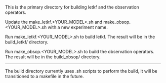 This is the primary directory for building letkf and the observation operators.

Update the make_letkf.<YOUR_MODEL>.sh and make_obsop.<YOUR_MODEL>.sh with a new experiment name.

Run make_letkf.<YOUR_MODEL>.sh to build letkf. The result will be in the build_letkf/ directory.

Run make_obsop.<YOUR_MODEL>.sh to build the observation operators. The result will be in the build_obsop/ directory.


---

The build directory currently uses .sh scripts to perform the build, it will be transitioned to a makefile in the future.

